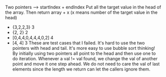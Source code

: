 Two pointers --> startIndex + endIndex
Put all the target value in the head of the array.
Then return array + x (x means number of the target value in the head)


*   {3,2,2,3}    3
*   {2, 2}  2
*   [0,4,4,0,4,4,4,0,2] 4
*   [4, 4] 3
These are test cases that I failed.
It's hard to use the two pointers with head and tail.
It's more easy to use bubble sort thinking!
By initially using two pointers all point to the head and then use one to do iteration.
Whenever a val != val found, we change the val of another point and move it one step ahead.
We do not need to care the val of last elements since the length we return can let the callers ignore them.

